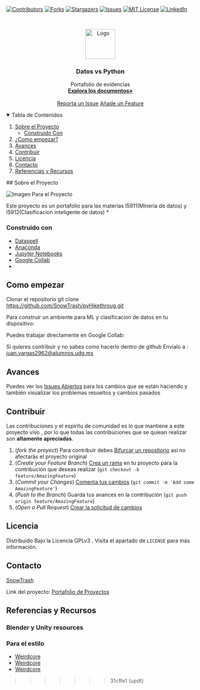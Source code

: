 [![Contributors][contributors-shield]][contributors-url]
[![Forks][forks-shield]][forks-url]
[![Stargazers][stars-shield]][stars-url]
[![Issues][issues-shield]][issues-url]
[![MIT License][license-shield]][license-url]
[![LinkedIn][linkedin-shield]][linkedin-url]

<!-- PROJECT LOGO -->
<br />
<p align="center">
  <a href="https://snowtrash.github.io/pyHikethroug/">
    <img src="https://snowtrash.github.io/pyHikethroug/src/logo.png" alt="Logo" width="80" height="80">
  </a>

  <h3 align="center">Datos vs Python</h3>

  <p align="center">
    Portafolio de evidencias
    <br />
    <a href="https://github.com/SnowTrash/pyHikethroug"><strong>Explora los documentos»</strong></a>
    <br />
    <br />
    <a href="https://github.com/SnowTrash/pyHikethroug/issues">Reporta un Issue</a>
    <a href="https://github.com/SnowTrash/pyHikethroug/branches/active">Añade un Feature</a>
  </p>
</p>

<!-- TABLE OF CONTENTS -->
<details open="open">
  <summary>Tabla de Contenidos</summary>
  <ol>
    <li>
      <a href="#sobre-el-proyecto">Sobre el Proyecto</a>
      <ul>
        <li><a href="#construido-con">Construido Con</a></li>
      </ul>
    </li>
    <li>
      <a href="#como-empezar">¿Como empezar?</a>
    </li>
    <li><a href="#avances">Avances</a></li>
    <li><a href="#contribuir">Contribuir</a></li>
    <li><a href="#licencia">Licencia</a></li>
    <li><a href="#contacto">Contacto</a></li>
    <li><a href="#referencias-y-recursos">Referencias y Recursos</a></li>
  </ol>
</details>
<!-- ABOUT THE PROJECT -->
## Sobre el Proyecto

![Imagen Para el Proyecto][product-screenshot] 

Este proyecto es un portafolio para las materias I5911(Mineria de datos) y I5912(Clasificacion inteligente de datos)
* 

### Construido con

* [Dataspell](https://www.jetbrains.com/es-es/dataspell/)
* [Anaconda](https://anaconda.org/)
* [Jupyter Notebooks](https://jupyter.org/)
* [Google Collab](https://colab.research.google.com/)
* 
<!-- GETTING STARTED -->
## Como empezar
Clonar el repositorio
    git clone https://github.com/SnowTrash/pyHikethroug.git

Para construir un ambiente para ML y clasificacion de datos en tu dispositivo:

Puedes trabajar directamente en Google Collab:

Si quieres contribuir y no sabes como hacerlo dentro de github
Envialo a : juan.vargas2962@alumnos.udg.mx 

<!-- ROADMAP -->
## Avances

Puedes ver los [Issues Abiertos](https://github.com/SnowTrash/pyHikethroug/issues?q=is%3Aopen) para los cambios que se estan haciendo y también visualizar los problemas resueltos y cambios pasados

<!-- CONTRIBUTING -->
## Contribuir

Las contribuciones y el espiritu de comunidad es lo que mantiene a este proyecto vivo , por lo que todas las contribuciones que se quiean realizar son  **altamente apreciadas**.
<br>

1. (_fork the proyect_) Para contribuir debes [Bifurcar un repositorio](https://docs.github.com/es/github/getting-started-with-github/fork-a-repo) así no afectarás el proyecto original 
2. (_Create your Feature Branch_) [Crea un rama](https://docs.github.com/es/github/collaborating-with-issues-and-pull-requests/creating-and-deleting-branches-within-your-repository) en tu proyecto para la contribución que deseas realizar (`git checkout -b feature/AmazingFeature`)
3. (_Commit your Changes_) [Comenta tus cambios](https://git-scm.com/book/es/v2/Fundamentos-de-Git-Guardando-cambios-en-el-Repositorio) (`git commit -m 'Add some AmazingFeature'`)
4. (_Push to the Branch_) Guarda tus avances en la contribución (`git push origin feature/AmazingFeature`)
5. (_Open a Pull Request_) [Crear la solicitud de cambios](https://docs.github.com/es/github/collaborating-with-issues-and-pull-requests/creating-a-pull-request-from-a-fork)

<!-- LICENSE -->
## Licencia

Distribuido Bajo la Licencia GPLv3 . Visita el apartado de `LICENSE` para más información.

<!-- CONTACT -->
## Contacto

[SnowTrash](https://github.com/SnowTrash)

Link del proyecto: [Portafolio de Proyectos](https://github.com/SnowTrash/pyHikethroug)

<!-- ACKNOWLEDGEMENTS -->
## Referencias y Recursos
### Blender y Unity resources

### Para el estilo 
* [Weirdcore](https://aesthetics.fandom.com/wiki/Weirdcore)
* [Weirdcore](https://aesthetics.fandom.com/wiki/Weirdcore)
* [Weirdcore](https://aesthetics.fandom.com/wiki/Weirdcore)

<!-- MARKDOWN LINKS & IMAGES -->
<!-- https://www.markdownguide.org/basic-syntax/#reference-style-links -->
[contributors-shield]: https://img.shields.io/github/contributors/SnowTrash/pyHikethroug.svg?style=for-the-badge
[contributors-url]: https://github.com/SnowTrash/pyHikethroug/graphs/contributors
[forks-shield]: https://img.shields.io/github/forks/SnowTrash/pyHikethroug.svg?style=for-the-badge
[forks-url]: https://github.com/SnowTrash/pyHikethroug/network/members
[stars-shield]: https://img.shields.io/github/stars/SnowTrash/pyHikethroug.svg?style=for-the-badge
[stars-url]: https://github.com/SnowTrash/pyHikethroug/stargazers
[issues-shield]: https://img.shields.io/github/issues/SnowTrash/pyHikethroug.svg?style=for-the-badge
[issues-url]: https://github.com/SnowTrash/pyHikethroug/issues
[license-shield]: https://img.shields.io/github/license/SnowTrash/pyHikethroug.svg?style=for-the-badge
[license-url]: https://github.com/SnowTrash/pyHikethroug/blob/main/LICENSE.txt
[linkedin-shield]: https://img.shields.io/badge/-LinkedIn-black.svg?style=for-the-badge&logo=linkedin&colorB=555
[linkedin-url]: www.linkedin.com/in/juanvargasudg
[product-screenshot]: https://snowtrash.github.io/I7042/logo.png
>>>>>>> 31cffe1 (updt)
